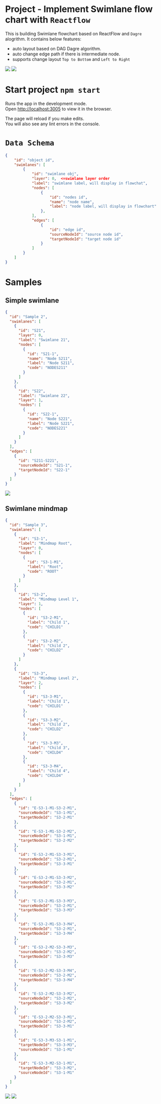 # Project - Implement Swimlane flow chart with `Reactflow`

This is building Swimlane flowchart based on ReactFlow and `Dagre` alogrithm. It contains below features:

- auto layout based on DAG Dagre algorithm.
- auto change edge path if there is intermediate node.
- supports change layout `Top to Bottom` and `Left to Right`

![](./images/Sample1-LR.png)
![](./images/Sample1-TB.png)

# Start project `npm start`

Runs the app in the development mode.\
Open [http://localhost:3005](http://localhost:3005) to view it in the browser.

The page will reload if you make edits.\
You will also see any lint errors in the console.

# `Data Schema`

```json
{
    "id": "object id",
    "swimlanes": [
        {
            "id": "swimlane obj",
            "layer": 0,  <=swimlane layer order
            "label": "swimlane label, will display in flowchat",
            "nodes": [
                {
                    "id": "nodes id",
                    "name": "node name",
                    "label": "node label, will display in flowchart"
                },
            ],
            "edges": [
                {
                    "id": "edge id",
                    "sourceNodeId": "source node id",
                    "targetNodeId": "target node id"
                }
            ]
        }
    ]
}
```

# Samples

## Simple swimlane

```json
{
  "id": "Sample 2",
  "swimlanes": [
    {
      "id": "S21",
      "layer": 0,
      "label": "Swimlane 21",
      "nodes": [
        {
          "id": "S21-1",
          "name": "Node S211",
          "label": "Node S211",
          "code": "NODES211"
        }
      ]
    },
    {
      "id": "S22",
      "label": "Swimlane 22",
      "layer": 1,
      "nodes": [
        {
          "id": "S22-1",
          "name": "Node S221",
          "label": "Node S221",
          "code": "NODES221"
        }
      ]
    }
  ],
  "edges": [
    {
      "id": "S211-S221",
      "sourceNodeId": "S21-1",
      "targetNodeId": "S22-1"
    }
  ]
}
```

![](./images/Sample2.png)

## Swimlane mindmap

```json
{
  "id": "Sample 3",
  "swimlanes": [
    {
      "id": "S3-1",
      "label": "Mindmap Root",
      "layer": 0,
      "nodes": [
        {
          "id": "S3-1-M1",
          "label": "Root",
          "code": "ROOT"
        }
      ]
    },
    {
      "id": "S3-2",
      "label": "Mindmap Level 1",
      "layer": 1,
      "nodes": [
        {
          "id": "S3-2-M1",
          "label": "Child 1",
          "code": "CHILD1"
        },
        {
          "id": "S3-2-M2",
          "label": "Child 2",
          "code": "CHILD2"
        }
      ]
    },
    {
      "id": "S3-3",
      "label": "Mindmap Level 2",
      "layer": 2,
      "nodes": [
        {
          "id": "S3-3-M1",
          "label": "Child 1",
          "code": "CHILD1"
        },
        {
          "id": "S3-3-M2",
          "label": "Child 2",
          "code": "CHILD2"
        },
        {
          "id": "S3-3-M3",
          "label": "Child 3",
          "code": "CHILD4"
        },
        {
          "id": "S3-3-M4",
          "label": "Child 4",
          "code": "CHILD4"
        }
      ]
    }
  ],
  "edges": [
    {
      "id": "E-S3-1-M1-S3-2-M1",
      "sourceNodeId": "S3-1-M1",
      "targetNodeId": "S3-2-M1"
    },
    {
      "id": "E-S3-1-M1-S3-2-M2",
      "sourceNodeId": "S3-1-M1",
      "targetNodeId": "S3-2-M2"
    },
    {
      "id": "E-S3-2-M1-S3-3-M1",
      "sourceNodeId": "S3-2-M1",
      "targetNodeId": "S3-3-M1"
    },
    {
      "id": "E-S3-2-M1-S3-3-M2",
      "sourceNodeId": "S3-2-M1",
      "targetNodeId": "S3-3-M2"
    },
    {
      "id": "E-S3-2-M1-S3-3-M3",
      "sourceNodeId": "S3-2-M1",
      "targetNodeId": "S3-3-M3"
    },
    {
      "id": "E-S3-2-M1-S3-3-M4",
      "sourceNodeId": "S3-2-M1",
      "targetNodeId": "S3-3-M4"
    },
    {
      "id": "E-S3-2-M2-S3-3-M3",
      "sourceNodeId": "S3-2-M2",
      "targetNodeId": "S3-3-M3"
    },
    {
      "id": "E-S3-2-M2-S3-3-M4",
      "sourceNodeId": "S3-2-M2",
      "targetNodeId": "S3-3-M4"
    },
    {
      "id": "E-S3-2-M2-S3-3-M2",
      "sourceNodeId": "S3-2-M2",
      "targetNodeId": "S3-3-M2"
    },
    {
      "id": "E-S3-2-M2-S3-3-M1",
      "sourceNodeId": "S3-2-M2",
      "targetNodeId": "S3-3-M1"
    },
    {
      "id": "E-S3-3-M3-S3-1-M1",
      "targetNodeId": "S3-3-M3",
      "sourceNodeId": "S3-1-M1"
    },
    {
      "id": "E-S3-3-M2-S3-1-M1",
      "targetNodeId": "S3-3-M2",
      "sourceNodeId": "S3-1-M1"
    }
  ]
}
```

![](./images/Sample3-LR.png)
![](./images/Sample3-TB.png)
